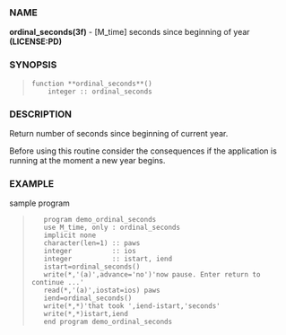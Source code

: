 ### NAME

**ordinal_seconds(3f)** \- [M_time] seconds since beginning of year **(LICENSE:PD)**

### SYNOPSIS

>     function **ordinal_seconds**()
>         integer :: ordinal_seconds

### DESCRIPTION

Return number of seconds since beginning of current year.

Before using this routine consider the consequences if the application is
running at the moment a new year begins.

### EXAMPLE

sample program

>        program demo_ordinal_seconds
>        use M_time, only : ordinal_seconds
>        implicit none
>        character(len=1) :: paws
>        integer          :: ios
>        integer          :: istart, iend
>        istart=ordinal_seconds()
>        write(*,'(a)',advance='no')'now pause. Enter return to continue ...'
>        read(*,'(a)',iostat=ios) paws
>        iend=ordinal_seconds()
>        write(*,*)'that took ',iend-istart,'seconds'
>        write(*,*)istart,iend
>        end program demo_ordinal_seconds
